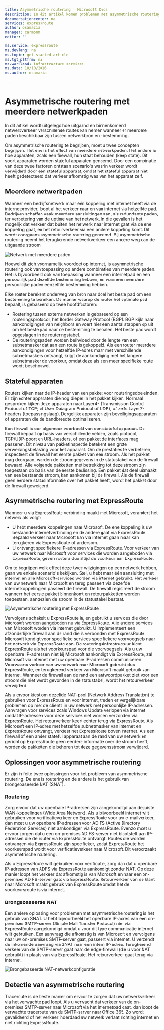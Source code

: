```yaml
---
title: Asymmetrische routering | Microsoft Docs
description: In dit artikel komen problemen met asymmetrische routering aan de orde die een klant kan tegenkomen in een netwerk dat meerdere koppelingen naar een bestemming heeft.
documentationcenter: na
services: expressroute
author: osamazia
manager: carmonm
editor: ''

ms.service: expressroute
ms.devlang: na
ms.topic: get-started-article
ms.tgt_pltfrm: na
ms.workload: infrastructure-services
ms.date: 10/10/2016
ms.author: osamazia

---
```

# <a name="asymmetric-routing-with-multiple-network-paths"></a>Asymmetrische routering met meerdere netwerkpaden
In dit artikel wordt uitgelegd hoe uitgaand en binnenkomend netwerkverkeer verschillende routes kan nemen wanneer er meerdere paden beschikbaar zijn tussen netwerkbron en -bestemming.

Om asymmetrische routering te begrijpen, moet u twee concepten begrijpen. Het ene is het effect van meerdere netwerkpaden. Het andere is hoe apparaten, zoals een firewall, hun staat behouden (keep state). Dit soort apparaten worden stateful apparaten genoemd. Door een combinatie van deze twee factoren ontstaan scenario's waarin verkeer wordt verwijderd door een stateful apparaat, omdat het stateful apparaat niet heeft gedetecteerd dat verkeer afkomstig was van het apparaat zelf.

## <a name="multiple-network-paths"></a>Meerdere netwerkpaden
Wanneer een bedrijfsnetwerk maar één koppeling met internet heeft via de internetprovider, loopt al het verkeer naar en van internet via hetzelfde pad. Bedrijven schaffen vaak meerdere aansluitingen aan, als redundante paden, ter verbetering van de uptime van het netwerk. In die gevallen is het mogelijk dat verkeer dat buiten het netwerk naar internet gaat via de ene koppeling gaat, en het retourverkeer via een andere koppeling komt. Dit wordt doorgaans asymmetrische routering genoemd. Bij asymmetrische routering neemt het terugkerende netwerkverkeer een andere weg dan de uitgaande stroom.

![Netwerk met meerdere paden](./media/expressroute-asymmetric-routing/AsymmetricRouting3.png)

Hoewel dit zich voornamelijk voordoet op internet, is asymmetrische routering ook van toepassing op andere combinaties van meerdere paden. Het is bijvoorbeeld ook van toepassing wanneer een internetpad en een persoonlijk pad dezelfde bestemming hebben, en wanneer meerdere persoonlijke paden eenzelfde bestemming hebben.

Elke router berekent onderweg van bron naar doel het beste pad om een bestemming te bereiken. De manier waarop de router het optimale pad bepaalt, is gebaseerd op twee hoofdfactoren:

* Routering tussen externe netwerken is gebaseerd op een routeringsprotocol, het Border Gateway Protocol (BGP). BGP kijkt naar aankondigingen van neighbors en voert hier een aantal stappen op uit om het beste pad naar de bestemming te bepalen. Het beste pad wordt opgeslagen in de routeringstabel.
* De routeringspaden worden beïnvloed door de lengte van een subnetmasker dat aan een route is gekoppeld. Als een router meerdere aankondigingen voor hetzelfde IP-adres maar met verschillende subnetmaskers ontvangt, krijgt de aankondiging met het langere subnetmasker de voorkeur, omdat deze als een meer specifieke route wordt beschouwd.

## <a name="stateful-devices"></a>Stateful apparaten
Routers kijken naar de IP-header van een pakket voor routeringsdoeleinden. Er zijn echter apparaten die nog dieper in het pakket kijken. Normaal gesproken kijken deze apparaten naar Layer4- (Transmission Control Protocol of TCP; of User Datagram Protocol of UDP), of zelfs Layer7-headers (toepassingslaag). Dergelijke apparaten zijn beveiligingsapparaten of apparaten die de bandbreedte optimaliseren. 

Een firewall is een algemeen voorbeeld van een stateful apparaat. De firewall bepaalt op basis van verschillende velden, zoals protocol, TCP/UDP-poort en URL-headers, of een pakket de interfaces mag passeren. Dit niveau van pakketinspectie betekent een grote verwerkingsbelasting voor het apparaat. Om de prestaties te verbeteren, inspecteert de firewall het eerste pakket van een stroom. Als het pakket mag doorgaan, worden de stroomgegevens in de statustabel van de firewall bewaard. Alle volgende pakketten met betrekking tot deze stroom zijn toegestaan op basis van de eerste beslissing. Een pakket dat deel uitmaakt van een bestaande stroom, kan aankomen bij de firewall. Als de firewall geen eerdere statusinformatie over het pakket heeft, wordt het pakket door de firewall geweigerd.

## <a name="asymmetric-routing-with-expressroute"></a>Asymmetrische routering met ExpressRoute
Wanneer u via ExpressRoute verbinding maakt met Microsoft, verandert het netwerk als volgt:

* U hebt meerdere koppelingen naar Microsoft. De ene koppeling is uw bestaande internetverbinding en de andere gaat via ExpressRoute. Bepaald verkeer naar Microsoft kan via internet gaan maar kan terugkeren via ExpressRoute of andersom.
* U ontvangt specifiekere IP-adressen via ExpressRoute. Voor verkeer van uw netwerk naar Microsoft voor services die worden aangeboden via ExpressRoute, geven routers dus altijd de voorkeur aan ExpressRoute.

Om te begrijpen welk effect deze twee wijzigingen op een netwerk hebben, gaan we enkele scenario's bekijken. Stel, u hebt maar één aansluiting met internet en alle Microsoft-services worden via internet gebruikt. Het verkeer van uw netwerk naar Microsoft en terug passeert via dezelfde internetkoppeling en passeert de firewall. De firewall registreert de stroom wanneer het eerste pakket binnenkomt en retourpakketten worden toegestaan, aangezien de stroom in de statustabel bestaat.

![Asymmetrische routering met ExpressRoute](./media/expressroute-asymmetric-routing/AsymmetricRouting1.png)

Vervolgens schakelt u ExpressRoute in, en gebruikt u services die door Microsoft worden aangeboden nu via ExpressRoute. Alle andere services van Microsoft worden via internet gebruikt. U implementeert een afzonderlijke firewall aan de rand die is verbonden met ExpressRoute. Microsoft kondigt voor specifieke services specifiekere voorvoegsels naar het netwerk via ExpressRoute aan. De routeringsinfrastructuur kiest ExpressRoute als het voorkeurspad voor die voorvoegsels. Als u uw openbare IP-adressen niet bij Microsoft aankondigt via ExpressRoute, zal Microsoft via internet met uw openbare IP-adressen communiceren. Voorwaarts verkeer van uw netwerk naar Microsoft gebruikt dus ExpressRoute, en terugkerend verkeer van Microsoft maakt gebruik van internet. Wanneer de firewall aan de rand een antwoordpakket ziet voor een stroom die niet wordt gevonden in de statustabel, wordt het retourverkeer verwijderd.

Als u ervoor kiest om dezelfde NAT-pool (Network Address Translation) te gebruiken voor ExpressRoute en voor internet, treden er vergelijkbare problemen op met de clients in uw netwerk met persoonlijke IP-adressen. Aanvragen voor services zoals Windows Update verlopen via internet omdat IP-adressen voor deze services niet worden verzonden via ExpressRoute. Het retourverkeer keert echter terug via ExpressRoute. Als Microsoft een IP-adres met hetzelfde subnetmasker van internet en ExpressRoute ontvangt, verkiest het ExpressRoute boven internet. Als een firewall of een ander stateful apparaat aan de rand van uw netwerk en gericht op ExpressRoute geen eerdere informatie over de stroom heeft, worden de pakketten die behoren tot deze gegevensstroom verwijderd.

## <a name="asymmetric-routing-solutions"></a>Oplossingen voor asymmetrische routering
Er zijn in feite twee oplossingen voor het probleem van asymmetrische routering. De ene is routering en de andere is het gebruik van brongebaseerde NAT (SNAT).

### <a name="routing"></a>Routering
Zorg ervoor dat uw openbare IP-adressen zijn aangekondigd aan de juiste WAN-koppelingen (Wide Area Network). Als u bijvoorbeeld internet wilt gebruiken voor verificatieverkeer en ExpressRoute voor uw e-mailverkeer, dan moet u uw openbare IP-adressen voor AD FS (Active Directory Federation Services) niet aankondigen via ExpressRoute. Evenzo moet u ervoor zorgen dat u een on-premises AD FS-server niet blootstelt aan IP-adressen die de router via ExpressRoute ontvangt. Routes die worden ontvangen via ExpressRoute zijn specifieker, zodat ExpressRoute het voorkeurspad wordt voor verificatieverkeer naar Microsoft. Dit veroorzaakt asymmetrische routering.

Als u ExpressRoute wilt gebruiken voor verificatie, zorg dan dat u openbare IP-adressen van ADFS via ExpressRoute aankondigt zonder NAT. Op deze manier loopt het verkeer dat afkomstig is van Microsoft en naar een on-premises AD FS-server gaat via ExpressRoute. Retourverkeer van de klant naar Microsoft maakt gebruik van ExpressRoute omdat het de voorkeursroute is via internet.

### <a name="source-based-nat"></a>Brongebaseerde NAT
Een andere oplossing voor problemen met asymmetrische routering is het gebruik van SNAT. U hebt bijvoorbeeld het openbare IP-adres van een on-premises SMTP-server (Simple Mail Transfer Protocol) niet via ExpressRoute aangekondigd omdat u voor dit type communicatie internet wilt gebruiken. Een aanvraag die afkomstig is van Microsoft en vervolgens naar uw on-premises SMTP-server gaat, passeert via internet. U verzendt de inkomende aanvraag via SNAT naar een intern IP-adres. Terugkerend verkeer van de SMTP-server gaat naar de edge-firewall (die u voor NAT gebruikt) in plaats van via ExpressRoute. Het retourverkeer gaat terug via internet.

![Brongebaseerde NAT-netwerkconfiguratie](./media/expressroute-asymmetric-routing/AsymmetricRouting2.png)

## <a name="asymmetric-routing-detection"></a>Detectie van asymmetrische routering
Traceroute is de beste manier om ervoor te zorgen dat uw netwerkverkeer via het verwachte pad loopt. Als u verwacht dat verkeer van de on-premises SMTP-server naar Microsoft via het internetpad gaat, dan loopt de verwachte traceroute van de SMTP-server naar Office 365. Zo wordt gevalideerd of het verkeer inderdaad uw netwerk verlaat richting internet en niet richting ExpressRoute.

<!--HONumber=Oct16_HO3-->


